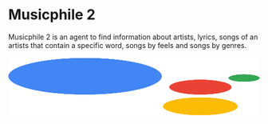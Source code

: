 # Musicphile 2

Musicphile 2 is an agent to find information about artists, lyrics, songs of an artists that contain a specific word, songs by feels and songs by genres.

<img src="./repo_images/google_assistant_logo.svg?sanitize=true" width="720" height="120">
